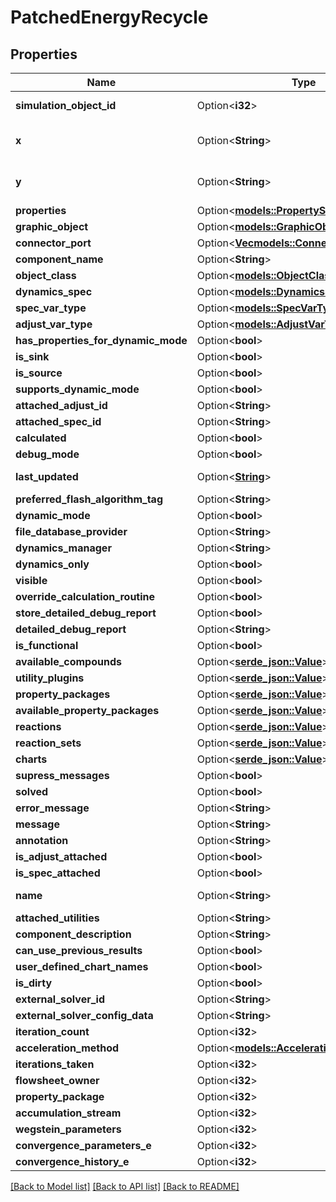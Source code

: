# PatchedEnergyRecycle

## Properties

Name | Type | Description | Notes
------------ | ------------- | ------------- | -------------
**simulation_object_id** | Option<**i32**> |  | [optional][readonly]
**x** | Option<**String**> |  | [optional][default to 0.00000]
**y** | Option<**String**> |  | [optional][default to 0.00000]
**properties** | Option<[**models::PropertySet**](PropertySet.md)> |  | [optional]
**graphic_object** | Option<[**models::GraphicObject**](GraphicObject.md)> |  | [optional]
**connector_port** | Option<[**Vec<models::ConnectorPort>**](ConnectorPort.md)> |  | [optional]
**component_name** | Option<**String**> |  | [optional]
**object_class** | Option<[**models::ObjectClassEnum**](ObjectClassEnum.md)> |  | [optional]
**dynamics_spec** | Option<[**models::DynamicsSpecEnum**](DynamicsSpecEnum.md)> |  | [optional]
**spec_var_type** | Option<[**models::SpecVarTypeEnum**](SpecVarTypeEnum.md)> |  | [optional]
**adjust_var_type** | Option<[**models::AdjustVarTypeEnum**](AdjustVarTypeEnum.md)> |  | [optional]
**has_properties_for_dynamic_mode** | Option<**bool**> |  | [optional]
**is_sink** | Option<**bool**> |  | [optional]
**is_source** | Option<**bool**> |  | [optional]
**supports_dynamic_mode** | Option<**bool**> |  | [optional]
**attached_adjust_id** | Option<**String**> |  | [optional]
**attached_spec_id** | Option<**String**> |  | [optional]
**calculated** | Option<**bool**> |  | [optional]
**debug_mode** | Option<**bool**> |  | [optional]
**last_updated** | Option<[**String**](string.md)> |  | [optional][readonly]
**preferred_flash_algorithm_tag** | Option<**String**> |  | [optional]
**dynamic_mode** | Option<**bool**> |  | [optional]
**file_database_provider** | Option<**String**> |  | [optional]
**dynamics_manager** | Option<**String**> |  | [optional]
**dynamics_only** | Option<**bool**> |  | [optional]
**visible** | Option<**bool**> |  | [optional]
**override_calculation_routine** | Option<**bool**> |  | [optional]
**store_detailed_debug_report** | Option<**bool**> |  | [optional]
**detailed_debug_report** | Option<**String**> |  | [optional]
**is_functional** | Option<**bool**> |  | [optional]
**available_compounds** | Option<[**serde_json::Value**](.md)> |  | [optional]
**utility_plugins** | Option<[**serde_json::Value**](.md)> |  | [optional]
**property_packages** | Option<[**serde_json::Value**](.md)> |  | [optional]
**available_property_packages** | Option<[**serde_json::Value**](.md)> |  | [optional]
**reactions** | Option<[**serde_json::Value**](.md)> |  | [optional]
**reaction_sets** | Option<[**serde_json::Value**](.md)> |  | [optional]
**charts** | Option<[**serde_json::Value**](.md)> |  | [optional]
**supress_messages** | Option<**bool**> |  | [optional]
**solved** | Option<**bool**> |  | [optional]
**error_message** | Option<**String**> |  | [optional]
**message** | Option<**String**> |  | [optional]
**annotation** | Option<**String**> |  | [optional]
**is_adjust_attached** | Option<**bool**> |  | [optional]
**is_spec_attached** | Option<**bool**> |  | [optional]
**name** | Option<**String**> |  | [optional][readonly]
**attached_utilities** | Option<**String**> |  | [optional]
**component_description** | Option<**String**> |  | [optional]
**can_use_previous_results** | Option<**bool**> |  | [optional]
**user_defined_chart_names** | Option<**bool**> |  | [optional]
**is_dirty** | Option<**bool**> |  | [optional]
**external_solver_id** | Option<**String**> |  | [optional]
**external_solver_config_data** | Option<**String**> |  | [optional]
**iteration_count** | Option<**i32**> |  | [optional]
**acceleration_method** | Option<[**models::AccelerationMethodEnum**](AccelerationMethodEnum.md)> |  | [optional]
**iterations_taken** | Option<**i32**> |  | [optional]
**flowsheet_owner** | Option<**i32**> |  | [optional]
**property_package** | Option<**i32**> |  | [optional]
**accumulation_stream** | Option<**i32**> |  | [optional]
**wegstein_parameters** | Option<**i32**> |  | [optional]
**convergence_parameters_e** | Option<**i32**> |  | [optional]
**convergence_history_e** | Option<**i32**> |  | [optional]

[[Back to Model list]](../README.md#documentation-for-models) [[Back to API list]](../README.md#documentation-for-api-endpoints) [[Back to README]](../README.md)


